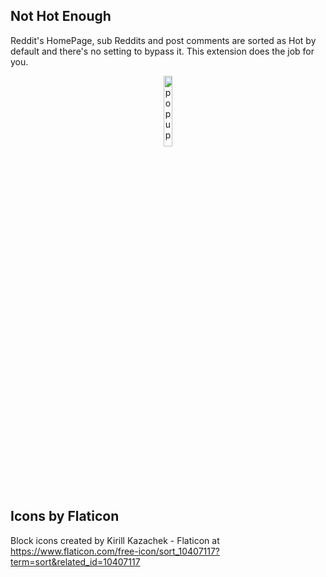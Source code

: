 ## Not Hot Enough
Reddit's HomePage, sub Reddits and post comments are sorted as Hot by default and there's no setting to bypass it. This extension does the job for you.

<p align="center">
  <img src="https://i.imgur.com/RITfOBO.png" alt="popup.html" height="17%" width="17%" hspace="30"/>
</p>

## Icons by Flaticon
Block icons created by Kirill Kazachek - Flaticon at https://www.flaticon.com/free-icon/sort_10407117?term=sort&related_id=10407117